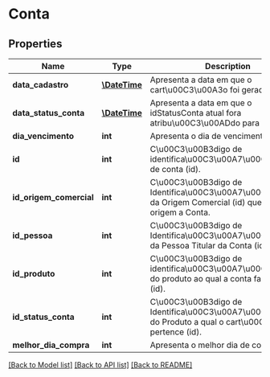 # Conta

## Properties
Name | Type | Description | Notes
------------ | ------------- | ------------- | -------------
**data_cadastro** | [**\DateTime**](\DateTime.md) | Apresenta a data em que o cart\u00C3\u00A3o foi gerado. | [optional] 
**data_status_conta** | [**\DateTime**](\DateTime.md) | Apresenta a data em que o idStatusConta atual fora atribu\u00C3\u00ADdo para ela. | [optional] 
**dia_vencimento** | **int** | Apresenta o dia de vencimento. | [optional] 
**id** | **int** | C\u00C3\u00B3digo de identifica\u00C3\u00A7\u00C3\u00A3o de conta (id). | [optional] 
**id_origem_comercial** | **int** | C\u00C3\u00B3digo de Identifica\u00C3\u00A7\u00C3\u00A3o da Origem Comercial (id) que deu origem a Conta. | [optional] 
**id_pessoa** | **int** | C\u00C3\u00B3digo de Identifica\u00C3\u00A7\u00C3\u00A3o da Pessoa Titular da Conta (id). | [optional] 
**id_produto** | **int** | C\u00C3\u00B3digo de identifica\u00C3\u00A7\u00C3\u00A3o do produto ao qual a conta faz parte. (id). | [optional] 
**id_status_conta** | **int** | C\u00C3\u00B3digo de Identifica\u00C3\u00A7\u00C3\u00A3o do Produto a qual o cart\u00C3\u00A3o pertence (id). | [optional] 
**melhor_dia_compra** | **int** | Apresenta o melhor dia de compra. | [optional] 

[[Back to Model list]](../README.md#documentation-for-models) [[Back to API list]](../README.md#documentation-for-api-endpoints) [[Back to README]](../README.md)


